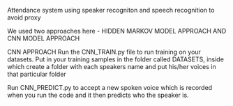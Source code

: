 Attendance system using speaker recogniton and speech recognition to avoid proxy 


We used two approaches here - HIDDEN MARKOV MODEL APPROACH AND CNN MODEL APPROACH 


CNN APPROACH
Run the CNN_TRAIN.py file to run training on your datasets. Put in your training samples in the folder called DATASETS, inside which create a folder with each speakers name and put his/her voices in that particular folder

Run CNN_PREDICT.py to accept a new spoken voice which is recorded when you run the code and it then predicts who the speaker is.
